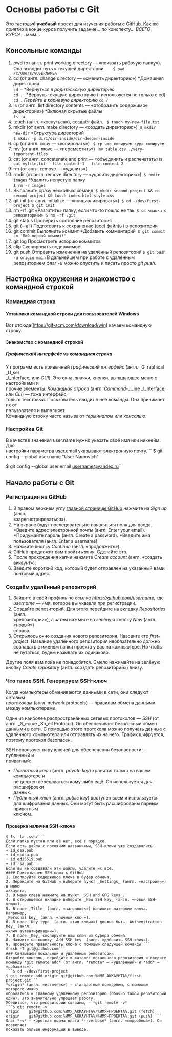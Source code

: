 # Основы работы с Git
Это _тестовый_ **учебный** проект для изучения работы с GitHub.
Как же *приятно* в конце курса получить задание... по конспекту... _ВСЕГО КУРСА_... ммм...
## Консольные команды
1. pwd (от англ. print working directory — «показать рабочую папку»). Она выводит путь к текущей директории. ```  
$ pwd
/c/Users/%USERNAME%```
2. cd (от англ. change directory — «сменить директорию»)
  *Домашняя директория  
  ```cd ~```
  *Вернуться в _родительскую директорию_  
  ```cd ..```
  *Вернуть текущую директорию (. используется не только с cd)
  ```cd .```
  *Перейти в корневую директорию*
  ```cd /```
3. ls (от англ. list directory contents — «отобразить содержимое директории»)
  *Включая скрытые файлы  
  ```ls -a```
4. touch (англ. «коснуться»), создаёт файл. ```
$ touch my-new-file.txt```
5. mkdir (от англ. make directory — «создать директорию»)```
$ mkdir new-dir```
  *Cтруктура директорий  
  ```$ mkdir -p dir1/dir-inside/dir-deeper-inside```
6. cp (от англ. copy — «копировать») ```
$ cp что_копируем куда_копируем```
7. mv (от англ. move — «переместить») ```
mv table.csv ./very-important-files```
8. cat (от англ. concatenate and print — «объединить и распечатать»)```
$ cat myfile.txt  
file-content-1  
file-content-2 ```
9. rm (от англ. remove — «удалить») 
10. rmdir (от англ. remove directory — «удалить директорию»)```
$ rmdir images```
  *Удалить непустую папку  
  ```$ rm -r images```
11. Выполнить сразу несколько команд```
$ mkdir second-project && cd second-project && touch index.html style.css```
12. git init (от англ. initialize — «инициализировать»)```
$ cd ~/dev/first-project
$ git init```
13. rm -rf .git «Разгитить» папку, если что-то пошло не так```
$ cd <папка с репозиторием>
$ rm -rf .git```
14. git status Проверить состояние репозитория
15. git (--all) Подготовить к сохранению (все) файл(ы) в репозитории
16. git commit Выполнить коммит
  *Добавить комментарий```
  $ git commit -m 'Мой первый коммит!'```
17. git log Просмотреть историю коммитов
18. clip Скопировать содержимое
19. git push Отправить изменения на удалённый репозиторий
```$ git push -u origin main```
В дальнейшем при работе с удалённым репозиторием флаг *-u* можно опустить и 
писать просто *git push*.

## Настройка окружения и знакомство с командной строкой
### Командная строка
#### Установка командной строки для пользователей Windows
Вот отсюда(https://git-scm.com/download/win) качаем командную строку.
#### Знакомство с командной строкой
##### Графический интерфейс vs командная строка
У программ есть привычный _графический интерфейс_ (англ. _G_raphical _U_ser  
_I_nterface, или *GUI*). Это окна, значки, кнопки, выпадающее меню с настройками и   
прочие элементы.
_Командная строка_ (англ. _Command_-_l_ine _I_nterface, или *CLI*) — тоже интерфейс,  
только текстовый. Пользователь вводит в неё команды. Она принимает их от  
пользователя и выполняет.  
Командную строку часто называют _терминалом_ или _консолью_.
### Настройка Git
В качестве значения user.name нужно указать своё имя или никнейм. Для  
настройки параметра user.email указывают электронную почту.```
$ git config --global user.name "User Namovich"

$ git config --global user.email username@yandex.ru```
## Начало работы с Git
### Регистрация на GitHub
1. В правом верхнем углу [главной страницы GitHub](https://github.com/) нажмите на _Sign up_ (англ.  
«зарегистрироваться»).
2. На экране будут последовательно появляться поля для ввода.
  *Введите адрес электронной почты (англ. Enter your email).
  *Придумайте пароль (англ. Create a password).
  *Введите имя пользователя (англ. Enter a username).
3. Нажмите кнопку _Continue_ (англ. «продолжить»).
4. GitHub предложит вам пройти *капчу*. Сделайте это.
5. После прохождения капчи нажмите _Create account_ (англ.  «создать  
аккаунт»).
6. Введите короткий код, который будет отправлен на указанный вами почтовый адрес.
### Создаём удалённый репозиторий
1. Зайдите в свой профиль по ссылке *https://github.com/username*, где *username*
— имя, которое вы указали при регистрации.
2. Создайте репозиторий. Для этого перейдите на вкладку _Repositories_ (англ.  
«репозитории»), а затем нажмите на зелёную кнопку _New_ (англ. «новый»)  
справа.
3. Открылось окно создания нового репозитория. Назовите его *first-project*. 
Название удалённого репозитория необязательно должно совпадать с 
именем папки проекта у вас на компьютере. Но чтобы не путаться, будем 
называть их одинаково.

Другие поля вам пока не понадобятся. Смело нажимайте на зелёную кнопку 
_Create repository_ (англ. «создать репозиторий») внизу.
### Что такое SSH. Генерируем SSH-ключ
Когда компьютеры обмениваются данными в сети, они следуют _сетевым  
протоколам_ (англ. network protocols) — правилам обмена данными между 
компьютерами.

Один из наиболее распространённых сетевых протоколов — _SSH_ (от англ. _S_ecure
_Sh_ell Protocol). Он обеспечивает безопасный обмен данными в сети. С помощью
этого протокола можно получать данные с удалённого компьютера или 
отправлять их на него. Трафик шифруется, поэтому протокол безопасен.

SSH использует пару ключей для обеспечения безопасности — публичный и  
приватный: 
+ _Приватный ключ_ (англ. *private key*) хранится только на вашем компьютере и  
не должен передаваться кому-либо ещё. Он используется для расшифровки  
данных.
+ _Публичный ключ_ (англ. *public key*) доступен всем и используется для 
шифрования данных. Они могут быть расшифрованы парным приватным  
ключом.
#### Проверка наличия SSH-ключа
```$ cd ~
$ ls -la .ssh/```
Если папка пустая или её нет, всё в порядке.  
Если есть файлы с похожими названиями, SSH-ключи уже создавались.
+ id_dsa.pub
+ id_ecdsa.pub
+ id_ed25519.pub
+ id_rsa.pub
Если вы не создавали эти файлы, удалите их все.
#### Привязываем SSH-ключ к GitHub
1. Скопируйте содержимое ключа в буфер обмена.
2. Перейдите на GitHub и выберите пункт _Settings_ (англ. «настройки») в меню  
аккаунта.
3. В меню слева нажмите на пункт _SSH and GPG keys_.
4. В открывшейся вкладке выберите _New SSH key_ (англ. «новый SSH-ключ»).
5. В поле _Title_ (англ. «заголовок») напишите название ключа. Например, 
_Personal key_ (англ. «личный ключ»).
6. В поле _Key type_ (англ. «тип ключа») должно быть _Authentication Key_ (англ. 
«ключ аутентификации»).
7. В поле _Key_ скопируйте ваш ключ из буфера обмена.
8. Нажмите на кнопку _Add SSH key_ (англ. «добавить SSH-ключ»).
9. Проверьте правильность ключа с помощью следующей команды.```
$ ssh -T git@github.com```
### Связываем локальный и удалённый репозитории
Откройте консоль, перейдите в каталог локального репозитория и введите  
команду *git remote add* (от англ. *remote* — «удалённый» и *add* — «добавить»).
```$ cd ~/dev/first-project
$ git remote add origin git@github.com:%ИМЯ_АККАУНТА%/first-project.git```
*origin* (англ. «источник») — стандартный псевдоним, с помощью которого можно 
обращаться к главному удалённому репозиторию (обычно такой репозиторий 
один). Это значительно упрощает работу.
Убедиться, что репозитории связаны, — *git remote -v*
```$ git remote -v
origin    git@github.com:%ИМЯ_АККАУНТА%/%ИМЯ-ПРОЕКТА%.git (fetch)
origin    git@github.com:%ИМЯ_АККАУНТА%/%ИМЯ-ПРОЕКТА%.git (push) ```
Флаг *-v* — короткая форма флага *--verbose* (англ. «подробный»). Он позволяет 
показать больше информации в выводе.




